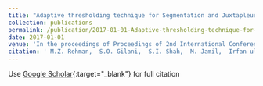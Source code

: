 ```yaml
---
title: "Adaptive thresholding technique for Segmentation and Juxtapleural Nodules Inclusion in Lung Segments"
collection: publications
permalink: /publication/2017-01-01-Adaptive-thresholding-technique-for-Segmentation-and-Juxtapleural-Nodules-Inclusion-in-Lung-Segments
date: 2017-01-01
venue: 'In the proceedings of Proceedings of 2nd International Conference on Recent trends in Computer Science and Electronic Engineering - RTCSE-2017'
citation: ' M.Z. Rehman,  S.O. Gilani,  S.I. Shah,  M. Jamil,  Irfan ullah,  S.H. Butt, &quot;Adaptive thresholding technique for Segmentation and Juxtapleural Nodules Inclusion in Lung Segments.&quot; In the proceedings of Proceedings of 2nd International Conference on Recent trends in Computer Science and Electronic Engineering - RTCSE-2017, 2017.'
---
```

Use [Google Scholar](https://scholar.google.com/scholar?q=Adaptive+thresholding+technique+for+Segmentation+and+Juxtapleural+Nodules+Inclusion+in+Lung+Segments){:target="_blank"} for full citation
